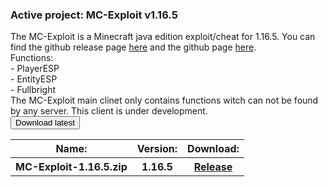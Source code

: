 <h3>Active project: MC-Exploit v1.16.5</h3>
<a>The MC-Exploit is a Minecraft java edition exploit/cheat for 1.16.5.
You can find the github release page <a class="a" href="">here</a> and the github page <a class="a" href="">here</a>.<br>
Functions:<br>
- <a class="a">PlayerESP</a><br>
- <a class="a">EntityESP</a><br>
- <a class="a">Fullbright</a><br>
The MC-Exploit main clinet only contains functions witch can not be found by any server.
This client is under development.</a><br>
<button class="button" onclick="size('client')">Download latest</button>
<table style="top: 330px; width: 566px" class="downloads">
  <tr>
    <th class="th">Name:</th>
    <th class="th">Version:</th>
    <th class="th">Download:</th>
  </tr>
  <tr>
    <th class="th">MC-Exploit-1.16.5.zip</th>
    <th class="th">1.16.5</th>
    <th class="th"><a href="./client.html" class="a">Release</a></th>
  </tr>
</table>

